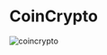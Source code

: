 # CoinCrypto
![coincrypto](https://github.com/user-attachments/assets/4f5cd773-40f0-4400-9c04-38908ce8398e)
